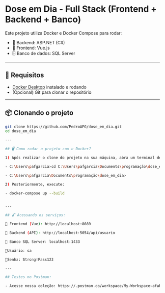# Dose em Dia - Full Stack (Frontend + Backend + Banco)

Este projeto utiliza Docker e Docker Compose para rodar:

- 🧠 Backend: ASP.NET (C#)
- 🎨 Frontend: Vue.js
- 🗄 Banco de dados: SQL Server

---

## 🚀 Requisitos

- [Docker Desktop](https://www.docker.com/products/docker-desktop) instalado e rodando
- (Opcional) Git para clonar o repositório

---

## 📦 Clonando o projeto

```bash
git clone https://github.com/PedroAFG/dose_em_dia.git
cd dose_em_dia

---

## 🖥️​ Como rodar o projeto com o Docker?

1) Após realizar o clone do projeto na sua máquina, abra um terminal dentro da pasta do projeto, exemplo:

- C:\Users\pafgarcia>cd C:\Users\pafgarcia\Documents\programação\dose_em_dia

- C:\Users\pafgarcia\Documents\programação\dose_em_dia>

2) Posteriormente, execute:

- docker-compose up --build


---

## 🔓​ Acessando os serviços:

🔹 Frontend (Vue): http://localhost:8080

🔹 Backend (API): http://localhost:5054/api/usuario

🔹 Banco SQL Server: localhost:1433

🔹Usuário: sa

🔹Senha: Strong!Pass123

---

## Testes no Postman:

- Acesse nossa coleção: https://.postman.co/workspace/My-Workspace~afab16b2-821e-4af1-83d6-077f44a6939b/collection/36853191-c15cba2c-4b1a-4165-ab40-36482a142cdc?action=share&creator=36853191
